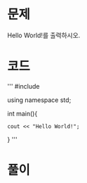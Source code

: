 # 문제 

  Hello World!를 출력하시오.

# 코드
'''
#include <iostream> 

using namespace std;

int main(){

    cout << "Hello World!"; 
  
} 
'''
# 풀이

 
